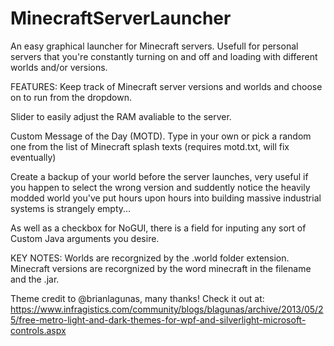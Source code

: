 # MinecraftServerLauncher
An easy graphical launcher for Minecraft servers.
Usefull for personal servers that you're constantly turning on and off and loading with different worlds and/or versions.

FEATURES:
Keep track of Minecraft server versions and worlds and choose on to run from the dropdown.

Slider to easily adjust the RAM avaliable to the server.

Custom Message of the Day (MOTD). Type in your own or pick a random one from the list of Minecraft splash texts (requires motd.txt, will fix eventually)

Create a backup of your world before the server launches, very useful if you happen to select the wrong version and suddently notice the heavily modded world you've put hours upon hours into building massive industrial systems is strangely empty...

As well as a checkbox for NoGUI, there is a field for inputing any sort of Custom Java arguments you desire.

KEY NOTES:
Worlds are recorgnized by the .world folder extension.
Minecraft versions are recorgnized by the word minecraft in the filename and the .jar. 

Theme credit to @brianlagunas, many thanks!
Check it out at: https://www.infragistics.com/community/blogs/blagunas/archive/2013/05/25/free-metro-light-and-dark-themes-for-wpf-and-silverlight-microsoft-controls.aspx
